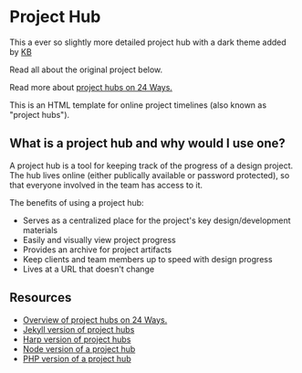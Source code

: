 Project Hub
================
This a ever so slightly more detailed project hub with a dark theme added by [KB](https://twitter.com/mektball)

Read all about the original project below.




Read more about [project hubs on 24 Ways.](http://24ways.org/2013/project-hubs/)

This is an HTML template for online project timelines (also known as "project hubs").

## What is a project hub and why would I use one?
A project hub is a tool for keeping track of the progress of a design project. The hub lives online (either publically available or password protected), so that everyone involved in the team has access to it.

The benefits of using a project hub:
- Serves as a centralized place for the project's key design/development materials
- Easily and visually view project progress
- Provides an archive for project artifacts
- Keep clients and team members up to speed with design progress
- Lives at a URL that doesn't change

## Resources
- [Overview of project hubs on 24 Ways.](http://24ways.org/2013/project-hubs/)
- [Jekyll version of project hubs](https://github.com/himedlooff/project-timeline)
- [Harp version of project hubs](https://github.com/jorgepedret/harp-project-hub)
- [Node version of a project hub](https://github.com/adorableio/projecthub)
- [PHP version of a project hub](https://github.com/tzi/ProjectHub)
